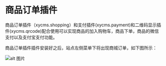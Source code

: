 # 商品订单插件

商品订单插件（xycms.shopping）和支付插件(xycms.payment)和二维码显示插件(xycms.qrcode)配合使用可以实现商品的加入购物车，商品下单，商品的微信支付以及支付宝支付功能。

商品订单插件插件安装好之后，站点左侧菜单下将出现商城订单，如下图所示：

![alt 图片](/assets/img/plugin/shopping/20210805102817.png)
